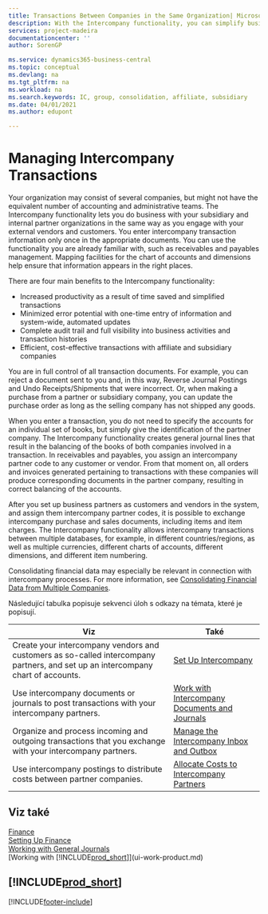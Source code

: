 ```yaml
---
title: Transactions Between Companies in the Same Organization| Microsoft Docs
description: With the Intercompany functionality, you can simplify business processes and transactions between companies within the same organization.  
services: project-madeira
documentationcenter: ''
author: SorenGP

ms.service: dynamics365-business-central
ms.topic: conceptual
ms.devlang: na
ms.tgt_pltfrm: na
ms.workload: na
ms.search.keywords: IC, group, consolidation, affiliate, subsidiary
ms.date: 04/01/2021
ms.author: edupont

---
```

# Managing Intercompany Transactions
Your organization may consist of several companies, but might not have the equivalent number of accounting and administrative teams. The Intercompany functionality lets you do business with your subsidiary and internal partner organizations in the same way as you engage with your external vendors and customers. You enter intercompany transaction information only once in the appropriate documents. You can use the functionality you are already familiar with, such as receivables and payables management. Mapping facilities for the chart of accounts and dimensions help ensure that information appears in the right places.

There are four main benefits to the Intercompany functionality:

- Increased productivity as a result of time saved and simplified transactions
- Minimized error potential with one-time entry of information and system-wide, automated updates
- Complete audit trail and full visibility into business activities and transaction histories
- Efficient, cost-effective transactions with affiliate and subsidiary companies

You are in full control of all transaction documents. For example, you can reject a document sent to you and, in this way, Reverse Journal Postings and Undo Receipts/Shipments that were incorrect. Or, when making a purchase from a partner or subsidiary company, you can update the purchase order as long as the selling company has not shipped any goods.

When you enter a transaction, you do not need to specify the accounts for an individual set of books, but simply give the identification of the partner company. The Intercompany functionality creates general journal lines that result in the balancing of the books of both companies involved in a transaction. In receivables and payables, you assign an intercompany partner code to any customer or vendor. From that moment on, all orders and invoices generated pertaining to transactions with these companies will produce corresponding documents in the partner company, resulting in correct balancing of the accounts.

After you set up business partners as customers and vendors in the system, and assign them intercompany partner codes, it is possible to exchange intercompany purchase and sales documents, including items and item charges. The Intercompany functionality allows intercompany transactions between multiple databases, for example, in different countries/regions, as well as multiple currencies, different charts of accounts, different dimensions, and different item numbering.

Consolidating financial data may especially be relevant in connection with intercompany processes. For more information, see [Consolidating Financial Data from Multiple Companies](finance-consolidated-company-reporting.md).

Následující tabulka popisuje sekvenci úloh s odkazy na témata, které je popisují.

| Viz | Také |
|---|---|
| Create your intercompany vendors and customers as so-called intercompany partners, and set up an intercompany chart of accounts. | [Set Up Intercompany](intercompany-how-setup.md) |
| Use intercompany documents or journals to post transactions with your intercompany partners. | [Work with Intercompany Documents and Journals](intercompany-how-work-documents-journals.md) |
| Organize and process incoming and outgoing transactions that you exchange with your intercompany partners. | [Manage the Intercompany Inbox and Outbox](intercompany-how-manage-intercompany-inbox.md) |
| Use intercompany postings to distribute costs between partner companies. | [Allocate Costs to Intercompany Partners](intercompany-allocate-costs.md) |

## Viz také
[Finance](finance.md)  
[Setting Up Finance](finance-setup-finance.md)  
[Working with General Journals](ui-work-general-journals.md)  
[Working with [!INCLUDE[prod_short](includes/prod_short.md)]](ui-work-product.md)

## [!INCLUDE[prod_short](includes/free_trial_md.md)]


[!INCLUDE[footer-include](includes/footer-banner.md)]